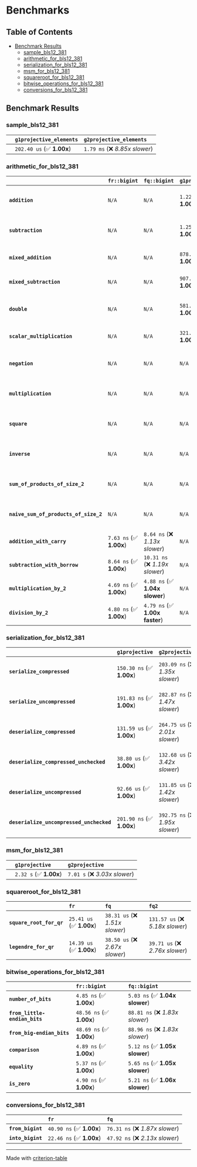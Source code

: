 # Benchmarks

## Table of Contents

- [Benchmark Results](#benchmark-results)
    - [sample_bls12_381](#sample_bls12_381)
    - [arithmetic_for_bls12_381](#arithmetic_for_bls12_381)
    - [serialization_for_bls12_381](#serialization_for_bls12_381)
    - [msm_for_bls12_381](#msm_for_bls12_381)
    - [squareroot_for_bls12_381](#squareroot_for_bls12_381)
    - [bitwise_operations_for_bls12_381](#bitwise_operations_for_bls12_381)
    - [conversions_for_bls12_381](#conversions_for_bls12_381)

## Benchmark Results

### sample_bls12_381

|        | `g1projective_elements`          | `g2projective_elements`           |
|:-------|:---------------------------------|:--------------------------------- |
|        | `202.40 us` (✅ **1.00x**)        | `1.79 ms` (❌ *8.85x slower*)      |

### arithmetic_for_bls12_381

|                                       | `fr::bigint`            | `fq::bigint`                    | `g1projective`            | `g2projective`                   | `fq2`                            | `fq12`                            | `fq`                             | `fr`                              |
|:--------------------------------------|:------------------------|:--------------------------------|:--------------------------|:---------------------------------|:---------------------------------|:----------------------------------|:---------------------------------|:--------------------------------- |
| **`addition`**                        | `N/A`                   | `N/A`                           | `1.22 us` (✅ **1.00x**)   | `3.93 us` (❌ *3.23x slower*)     | `23.24 ns` (🚀 **52.34x faster**) | `194.04 ns` (🚀 **6.27x faster**)  | `12.68 ns` (🚀 **95.92x faster**) | `8.66 ns` (🚀 **140.44x faster**)  |
| **`subtraction`**                     | `N/A`                   | `N/A`                           | `1.25 us` (✅ **1.00x**)   | `4.00 us` (❌ *3.19x slower*)     | `23.49 ns` (🚀 **53.29x faster**) | `163.16 ns` (🚀 **7.67x faster**)  | `12.84 ns` (🚀 **97.45x faster**) | `8.79 ns` (🚀 **142.41x faster**)  |
| **`mixed_addition`**                  | `N/A`                   | `N/A`                           | `878.76 ns` (✅ **1.00x**) | `2.81 us` (❌ *3.20x slower*)     | `N/A`                            | `N/A`                             | `N/A`                            | `N/A`                             |
| **`mixed_subtraction`**               | `N/A`                   | `N/A`                           | `907.56 ns` (✅ **1.00x**) | `2.86 us` (❌ *3.15x slower*)     | `N/A`                            | `N/A`                             | `N/A`                            | `N/A`                             |
| **`double`**                          | `N/A`                   | `N/A`                           | `581.47 ns` (✅ **1.00x**) | `1.79 us` (❌ *3.08x slower*)     | `12.47 ns` (🚀 **46.63x faster**) | `68.95 ns` (🚀 **8.43x faster**)   | `7.23 ns` (🚀 **80.40x faster**)  | `5.89 ns` (🚀 **98.74x faster**)   |
| **`scalar_multiplication`**           | `N/A`                   | `N/A`                           | `321.04 us` (✅ **1.00x**) | `956.08 us` (❌ *2.98x slower*)   | `N/A`                            | `N/A`                             | `N/A`                            | `N/A`                             |
| **`negation`**                        | `N/A`                   | `N/A`                           | `N/A`                     | `N/A`                            | `22.97 ns` (❌ *3.71x slower*)    | `94.63 ns` (❌ *15.30x slower*)    | `18.77 ns` (❌ *3.04x slower*)    | `6.18 ns` (✅ **1.00x**)           |
| **`multiplication`**                  | `N/A`                   | `N/A`                           | `N/A`                     | `N/A`                            | `238.98 ns` (❌ *5.20x slower*)   | `6.17 us` (❌ *134.39x slower*)    | `76.41 ns` (❌ *1.66x slower*)    | `45.94 ns` (✅ **1.00x**)          |
| **`square`**                          | `N/A`                   | `N/A`                           | `N/A`                     | `N/A`                            | `172.98 ns` (❌ *4.57x slower*)   | `4.35 us` (❌ *114.86x slower*)    | `65.36 ns` (❌ *1.72x slower*)    | `37.89 ns` (✅ **1.00x**)          |
| **`inverse`**                         | `N/A`                   | `N/A`                           | `N/A`                     | `N/A`                            | `15.22 us` (❌ *2.13x slower*)    | `25.43 us` (❌ *3.57x slower*)     | `14.88 us` (❌ *2.09x slower*)    | `7.13 us` (✅ **1.00x**)           |
| **`sum_of_products_of_size_2`**       | `N/A`                   | `N/A`                           | `N/A`                     | `N/A`                            | `520.42 ns` (❌ *6.23x slower*)   | `12.65 us` (❌ *151.36x slower*)   | `115.28 ns` (❌ *1.38x slower*)   | `83.58 ns` (✅ **1.00x**)          |
| **`naive_sum_of_products_of_size_2`** | `N/A`                   | `N/A`                           | `N/A`                     | `N/A`                            | `509.62 ns` (❌ *5.82x slower*)   | `12.59 us` (❌ *143.73x slower*)   | `163.16 ns` (❌ *1.86x slower*)   | `87.62 ns` (✅ **1.00x**)          |
| **`addition_with_carry`**             | `7.63 ns` (✅ **1.00x**) | `8.64 ns` (❌ *1.13x slower*)    | `N/A`                     | `N/A`                            | `N/A`                            | `N/A`                             | `N/A`                            | `N/A`                             |
| **`subtraction_with_borrow`**         | `8.64 ns` (✅ **1.00x**) | `10.31 ns` (❌ *1.19x slower*)   | `N/A`                     | `N/A`                            | `N/A`                            | `N/A`                             | `N/A`                            | `N/A`                             |
| **`multiplication_by_2`**             | `4.69 ns` (✅ **1.00x**) | `4.88 ns` (✅ **1.04x slower**)  | `N/A`                     | `N/A`                            | `N/A`                            | `N/A`                             | `N/A`                            | `N/A`                             |
| **`division_by_2`**                   | `4.80 ns` (✅ **1.00x**) | `4.79 ns` (✅ **1.00x faster**)  | `N/A`                     | `N/A`                            | `N/A`                            | `N/A`                             | `N/A`                            | `N/A`                             |

### serialization_for_bls12_381

|                                          | `g1projective`            | `g2projective`                   | `fr`                               | `fq`                               | `fq2`                              | `fq12`                            |
|:-----------------------------------------|:--------------------------|:---------------------------------|:-----------------------------------|:-----------------------------------|:-----------------------------------|:--------------------------------- |
| **`serialize_compressed`**               | `150.30 ns` (✅ **1.00x**) | `203.09 ns` (❌ *1.35x slower*)   | `32.53 ns` (🚀 **4.62x faster**)    | `56.03 ns` (🚀 **2.68x faster**)    | `109.35 ns` (✅ **1.37x faster**)   | `899.31 ns` (❌ *5.98x slower*)    |
| **`serialize_uncompressed`**             | `191.83 ns` (✅ **1.00x**) | `282.87 ns` (❌ *1.47x slower*)   | `31.91 ns` (🚀 **6.01x faster**)    | `55.22 ns` (🚀 **3.47x faster**)    | `109.36 ns` (✅ **1.75x faster**)   | `847.84 ns` (❌ *4.42x slower*)    |
| **`deserialize_compressed`**             | `131.59 us` (✅ **1.00x**) | `264.75 us` (❌ *2.01x slower*)   | `52.20 ns` (🚀 **2520.88x faster**) | `93.41 ns` (🚀 **1408.66x faster**) | `220.58 ns` (🚀 **596.56x faster**) | `1.27 us` (🚀 **103.53x faster**)  |
| **`deserialize_compressed_unchecked`**   | `38.80 us` (✅ **1.00x**)  | `132.68 us` (❌ *3.42x slower*)   | `52.18 ns` (🚀 **743.60x faster**)  | `93.58 ns` (🚀 **414.61x faster**)  | `220.60 ns` (🚀 **175.88x faster**) | `1.27 us` (🚀 **30.50x faster**)   |
| **`deserialize_uncompressed`**           | `92.66 us` (✅ **1.00x**)  | `131.85 us` (❌ *1.42x slower*)   | `52.09 ns` (🚀 **1779.00x faster**) | `93.50 ns` (🚀 **991.10x faster**)  | `220.53 ns` (🚀 **420.19x faster**) | `1.27 us` (🚀 **72.86x faster**)   |
| **`deserialize_uncompressed_unchecked`** | `201.90 ns` (✅ **1.00x**) | `392.75 ns` (❌ *1.95x slower*)   | `52.08 ns` (🚀 **3.88x faster**)    | `93.49 ns` (🚀 **2.16x faster**)    | `220.59 ns` (✅ **1.09x slower**)   | `1.27 us` (❌ *6.30x slower*)      |

### msm_for_bls12_381

|        | `g1projective`          | `g2projective`                 |
|:-------|:------------------------|:------------------------------ |
|        | `2.32 s` (✅ **1.00x**)  | `7.01 s` (❌ *3.03x slower*)    |

### squareroot_for_bls12_381

|                          | `fr`                     | `fq`                            | `fq2`                             |
|:-------------------------|:-------------------------|:--------------------------------|:--------------------------------- |
| **`square_root_for_qr`** | `25.41 us` (✅ **1.00x**) | `38.31 us` (❌ *1.51x slower*)   | `131.57 us` (❌ *5.18x slower*)    |
| **`legendre_for_qr`**    | `14.39 us` (✅ **1.00x**) | `38.50 us` (❌ *2.67x slower*)   | `39.71 us` (❌ *2.76x slower*)     |

### bitwise_operations_for_bls12_381

|                               | `fr::bigint`             | `fq::bigint`                     |
|:------------------------------|:-------------------------|:-------------------------------- |
| **`number_of_bits`**          | `4.85 ns` (✅ **1.00x**)  | `5.03 ns` (✅ **1.04x slower**)   |
| **`from_little-endian_bits`** | `48.56 ns` (✅ **1.00x**) | `88.81 ns` (❌ *1.83x slower*)    |
| **`from_big-endian_bits`**    | `48.69 ns` (✅ **1.00x**) | `88.96 ns` (❌ *1.83x slower*)    |
| **`comparison`**              | `4.89 ns` (✅ **1.00x**)  | `5.12 ns` (✅ **1.05x slower**)   |
| **`equality`**                | `5.37 ns` (✅ **1.00x**)  | `5.65 ns` (✅ **1.05x slower**)   |
| **`is_zero`**                 | `4.90 ns` (✅ **1.00x**)  | `5.21 ns` (✅ **1.06x slower**)   |

### conversions_for_bls12_381

|                   | `fr`                     | `fq`                             |
|:------------------|:-------------------------|:-------------------------------- |
| **`from_bigint`** | `40.90 ns` (✅ **1.00x**) | `76.31 ns` (❌ *1.87x slower*)    |
| **`into_bigint`** | `22.46 ns` (✅ **1.00x**) | `47.92 ns` (❌ *2.13x slower*)    |

---
Made with [criterion-table](https://github.com/nu11ptr/criterion-table)


